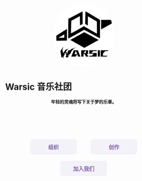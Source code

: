 <div align=center><img src="/assets/emblem.jpg" style="border-radius: 50%; overflow: hidden;" /></div>

# Warsic 音乐社团

<div align=center><p><strong>年轻的灵魂将写下关于梦的乐章。</strong></p></div>

<div style="width: 100%; height: auto; text-align:center; margin: 100px auto;">
    <style>
        .btn {
            width: 150px;
            -webkit-border-radius: 10;
            -moz-border-radius: 10;
            border-radius: 10px;
            border: none;
            color: #8064a9;
            font-family: Georgia;
            font-weight: bold;
            font-size: 17px;
            padding: 12px;
            margin: 10px 20px;
            background: #f4f2f9;
            text-decoration: none;
            cursor: pointer;
        }
        .btn:hover {
            color: white;
            background: #8064a9;
            text-decoration: none;
        }
    </style>
    <button class="btn" onclick='location.href = ("/organ");'>组织</button>
    <button class="btn" onclick='location.href = ("/create");'>创作</button>
    <button class="btn" onclick='location.href = ("/joinus");'>加入我们</button>
</div>
